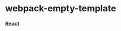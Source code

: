 # webpack-empty-template

### [React](https://github.com/Eugeku/webpack-empty-template/blob/webpack-empty-template-react/README.md)
